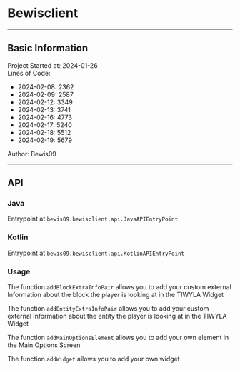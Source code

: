 # Bewisclient

---

## Basic Information
Project Started at: 2024-01-26\
Lines of Code: 
- 2024-02-08: 2362
- 2024-02-09: 2587
- 2024-02-12: 3349
- 2024-02-13: 3741
- 2024-02-16: 4773
- 2024-02-17: 5240
- 2024-02-18: 5512
- 2024-02-19: 5679

Author: Bewis09

---

## API
### Java
Entrypoint at `bewis09.bewisclient.api.JavaAPIEntryPoint`
### Kotlin
Entrypoint at `bewis09.bewisclient.api.KotlinAPIEntryPoint`
### Usage
The function `addBlockExtraInfoPair` allows you to add your custom external Information about the block the player is looking at in the TIWYLA Widget

The function `addEntityExtraInfoPair` allows you to add your custom external Information about the entity the player is looking at in the TIWYLA Widget

The function `addMainOptionsElement` allows you to add your own element in the Main Options Screen

The function `addWidget` allows you to add your own widget